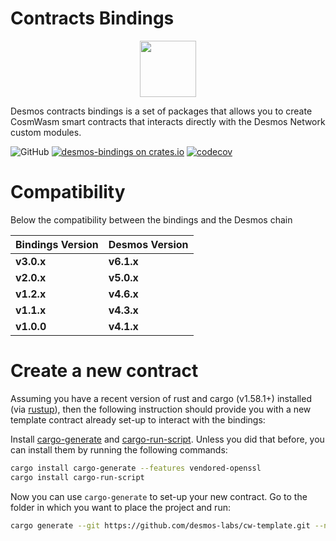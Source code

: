 # Contracts Bindings

<p align="center" width="100%">
    <img height="90" src="github/logo.svg" />
</p>

Desmos contracts bindings is a set of packages that allows you to create CosmWasm smart contracts that interacts directly with the Desmos Network custom modules.

![GitHub](https://img.shields.io/github/license/desmos-labs/desmos-bindings.svg) [![desmos-bindings on crates.io](https://img.shields.io/crates/v/desmos-bindings.svg)](https://crates.io/crates/desmos-bindings) [![codecov](https://codecov.io/gh/desmos-labs/desmos-bindings/branch/main/graph/badge.svg?token=TT3qCDd957)](https://codecov.io/gh/desmos-labs/desmos-bindings)

# Compatibility

Below the compatibility between the bindings and the Desmos chain

| Bindings Version | Desmos Version |
|------------------|----------------|
| **v3.0.x**       | **v6.1.x**     |
| **v2.0.x**       | **v5.0.x**     |
| **v1.2.x**       | **v4.6.x**     |
| **v1.1.x**       | **v4.3.x**     |
| **v1.0.0**       | **v4.1.x**     |

# Create a new contract
Assuming you have a recent version of rust and cargo (v1.58.1+) installed
(via [rustup](https://rustup.rs/)),
then the following instruction should provide you with a new template contract already set-up to interact with the bindings:

Install [cargo-generate](https://github.com/ashleygwilliams/cargo-generate) and [cargo-run-script](https://github.com/JoshMcguigan/cargo-run-script).
Unless you did that before, you can install them by running the following commands:

```sh
cargo install cargo-generate --features vendored-openssl
cargo install cargo-run-script
```

Now you can use `cargo-generate` to set-up your new contract.
Go to the folder in which you want to place the project and run:

```sh
cargo generate --git https://github.com/desmos-labs/cw-template.git --name PROJECT_NAME
````
